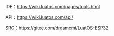IDE：https://wiki.luatos.com/pages/tools.html

API：https://wiki.luatos.com/api/

SRC：https://gitee.com/dreamcmi/LuatOS-ESP32
